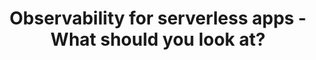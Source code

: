 ---
title: Observability for serverless apps - What should you look at?
description: "How deeply can you understand what is happening inside your application, from a technical and business point of view? Serverless apps use a distributed architecture. It's critical to have end-to-end observability of each component and the communications between them in order to quickly identify and debug issues. In this session, we show how to have the necessary instrumentation and how to use the data you collect to have a better grasp of your production environment. We'll see how to collects monitoring and operational data in the form of logs, metrics, and events, providing you with a unified view of resources, applications, and services. In this way, you'll be able to identify and troubleshoot the root cause of performance issues and errors with an end-to-end view of requests as they travel through your application. Examples are based on AWS."
speaker: Danilo Poccia
bio: "Danilo works with startups and companies of any size to support their innovation. In his role as Evangelist at Amazon Web Services, he leverages his experience to help people bring their ideas to life, focusing on serverless architectures and event-driven programming, and on the technical and business impact of machine learning and edge computing. He is the author of AWS Lambda in Action from Manning."
image: /images/speakers/danilo-poccia.png
twitter: danilop
---